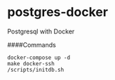 # postgres-docker
Postgresql with Docker

####Commands
```shell
docker-compose up -d
make docker-ssh
/scripts/initdb.sh
```
